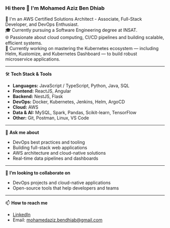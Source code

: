 ### Hi there 👋 I'm Mohamed Aziz Ben Dhiab

🚀 I'm an AWS Certified Solutions Architect - Associate, Full-Stack Developer, and DevOps Enthusiast.  
🎓 Currently pursuing a Software Engineering degree at INSAT.  
🌐 Passionate about cloud computing, CI/CD pipelines and building scalable, efficient systems.  
🔧 Currently working on mastering the Kubernetes ecosystem — including Helm, Kustomize, and Kubernetes Dashboard — to build robust microservice applications.

---

🛠️ **Tech Stack & Tools**

- **Languages:** JavaScript / TypeScript, Python, Java, SQL  
- **Frontend:** ReactJS, Angular  
- **Backend:** NestJS, Flask  
- **DevOps:** Docker, Kubernetes, Jenkins, Helm, ArgoCD
- **Cloud:** AWS  
- **Data & AI:** MySQL, Spark, Pandas, Scikit-learn, TensorFlow  
- **Other:** Git, Postman, Linux, VS Code

---

💬 **Ask me about**

- DevOps best practices and tooling  
- Building full-stack web applications  
- AWS architecture and cloud-native solutions  
- Real-time data pipelines and dashboards

---

👯 **I’m looking to collaborate on**

- DevOps projects and cloud-native applications  
- Open-source tools that help developers and teams

---

📫 **How to reach me**

- [LinkedIn](https://www.linkedin.com/in/mohamed-aziz-ben-dhiab-294b96264/) 
- Email: mohamedaziz.bendhiab@gmail.com  




